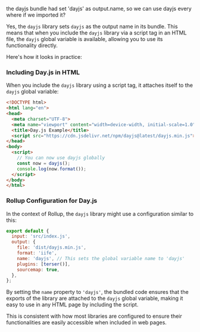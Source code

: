 the dayjs bundle had set 'dayjs' as output.name, so we can use dayjs every where if we imported it?

Yes, the `dayjs` library sets `dayjs` as the output name in its bundle. This means that when you include the `dayjs` library via a script tag in an HTML file, the `dayjs` global variable is available, allowing you to use its functionality directly.

Here's how it looks in practice:

### Including Day.js in HTML

When you include the `dayjs` library using a script tag, it attaches itself to the `dayjs` global variable:

```html
<!DOCTYPE html>
<html lang="en">
<head>
  <meta charset="UTF-8">
  <meta name="viewport" content="width=device-width, initial-scale=1.0">
  <title>Day.js Example</title>
  <script src="https://cdn.jsdelivr.net/npm/dayjs@latest/dayjs.min.js"></script>
</head>
<body>
  <script>
    // You can now use dayjs globally
    const now = dayjs();
    console.log(now.format());
  </script>
</body>
</html>
```

### Rollup Configuration for Day.js

In the context of Rollup, the `dayjs` library might use a configuration similar to this:

```js
export default {
  input: 'src/index.js',
  output: {
    file: 'dist/dayjs.min.js',
    format: 'iife',
    name: 'dayjs', // This sets the global variable name to 'dayjs'
    plugins: [terser()],
    sourcemap: true,
  },
};
```

By setting the `name` property to `'dayjs'`, the bundled code ensures that the exports of the library are attached to the `dayjs` global variable, making it easy to use in any HTML page by including the script.

This is consistent with how most libraries are configured to ensure their functionalities are easily accessible when included in web pages.